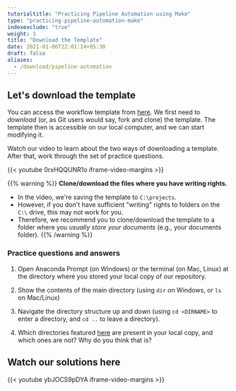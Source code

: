 ```yaml
---
tutorialtitle: "Practicing Pipeline Automation using Make"
type: "practicing-pipeline-automation-make"
indexexclude: "true"
weight: 3
title: "Download the Template"
date: 2021-01-06T22:01:14+05:30
draft: false
aliases:
  - /download/pipeline-automation
---
```


## Let's download the template

You can access the workflow template from [here](https://github.com/hannesdatta/textmining-workflow). We first need to *download* (or, as Git users would say, fork and clone) the template. The template then is accessible on our local computer, and we can start modifying it.

Watch our video to learn about the two ways of downloading a template. After that, work through the set of practice questions.

{{< youtube 0rxHQQUNR1o iframe-video-margins >}}

{{% warning %}}
**Clone/download the files where you have writing rights.**
- In the video, we're saving the template to `C:\projects`.
- However, if you don't have sufficient "writing" rights to folders on the `C:\` drive, this may not work for you.
- Therefore, we recommend you to clone/download the template to a folder where you *usually store your documents* (e.g., your documents folder).
{{% /warning %}}

### Practice questions and answers

1) Open Anaconda Prompt (on Windows) or the terminal (on Mac, Linux) at the directory where you stored your local copy of our repository.

2) Show the contents of the main directory (using `dir` on Windows, or `ls` on Mac/Linux)

3) Navigate the directory structure up and down (using `cd <DIRNAME>` to enter a directory, and `cd ..` to leave a directory).

4) Which directories featured [here](/tutorials/project-management/principles-of-project-setup-and-workflow-management/directories/) are present in your local copy, and which ones are not? Why do you think that is?

## Watch our solutions here

{{< youtube ybJOCS9pDYA iframe-video-margins >}}
